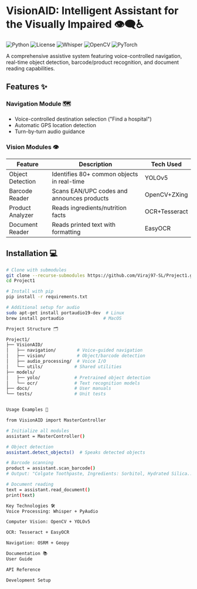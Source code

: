 # VisionAID: Intelligent Assistant for the Visually Impaired 👁️‍🗨️♿

![Python](https://img.shields.io/badge/python-3.8%2B-blue)
![License](https://img.shields.io/badge/license-MIT-green)
![Whisper](https://img.shields.io/badge/ASR-OpenAI_Whisper-yellow)
![OpenCV](https://img.shields.io/badge/vision-OpenCV-red)
![PyTorch](https://img.shields.io/badge/ML-PyTorch-orange)

A comprehensive assistive system featuring voice-controlled navigation, real-time object detection, barcode/product recognition, and document reading capabilities.

## Features ✨

### Navigation Module 🗺️
- Voice-controlled destination selection ("Find a hospital")
- Automatic GPS location detection
- Turn-by-turn audio guidance

### Vision Modules 👁️
| Feature | Description | Tech Used |
|---------|-------------|-----------|
| Object Detection | Identifies 80+ common objects in real-time | YOLOv5 |
| Barcode Reader | Scans EAN/UPC codes and announces products | OpenCV+ZXing |
| Product Analyzer | Reads ingredients/nutrition facts | OCR+Tesseract |
| Document Reader | Reads printed text with formatting | EasyOCR |

## Installation 💻

```bash
# Clone with submodules
git clone --recurse-submodules https://github.com/Viraj97-SL/Project1.git
cd Project1

# Install with pip
pip install -r requirements.txt

# Additional setup for audio
sudo apt-get install portaudio19-dev  # Linux
brew install portaudio               # MacOS

Project Structure 🗂️

Project1/
├── VisionAID/
│   ├── navigation/        # Voice-guided navigation
│   ├── vision/            # Object/barcode detection
│   ├── audio_processing/  # Voice I/O
│   └── utils/            # Shared utilities
├── models/
│   ├── yolo/             # Pretrained object detection
│   └── ocr/              # Text recognition models
├── docs/                 # User manuals
└── tests/                # Unit tests


Usage Examples 🚀

from VisionAID import MasterController

# Initialize all modules
assistant = MasterController()

# Object detection
assistant.detect_objects()  # Speaks detected objects

# Barcode scanning
product = assistant.scan_barcode()  
# Output: "Colgate Toothpaste, Ingredients: Sorbitol, Hydrated Silica..."

# Document reading
text = assistant.read_document()
print(text)

Key Technologies 🛠️
Voice Processing: Whisper + PyAudio

Computer Vision: OpenCV + YOLOv5

OCR: Tesseract + EasyOCR

Navigation: OSRM + Geopy

Documentation 📚
User Guide

API Reference

Development Setup
